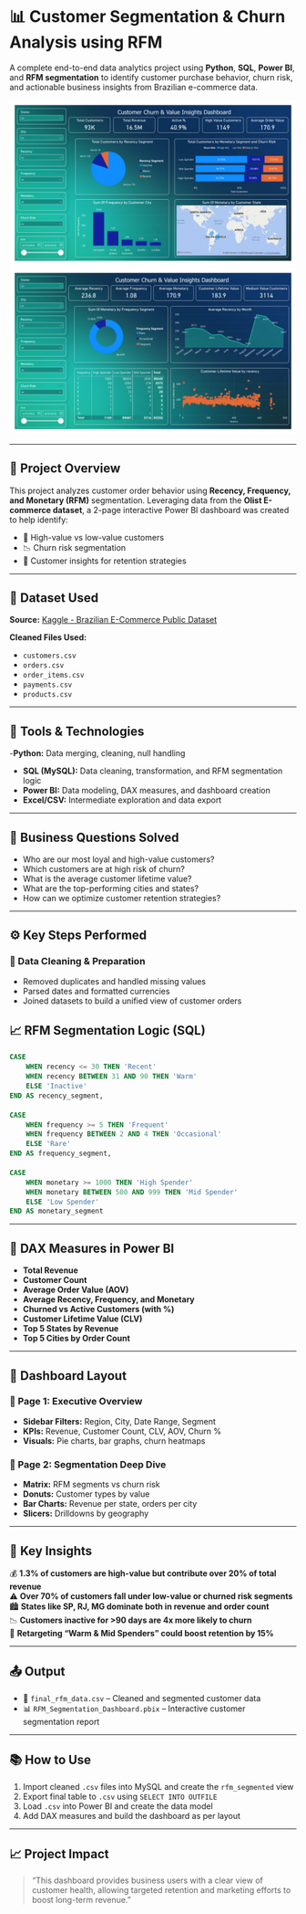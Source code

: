 # 📊 Customer Segmentation & Churn Analysis using RFM 

A complete end-to-end data analytics project using **Python**, **SQL**, **Power BI**, and **RFM segmentation** to identify customer purchase behavior, churn risk, and actionable business insights from Brazilian e-commerce data.

![Customer Churn Dashboard 1](Customer%20Churn%20Dashboard-1.png)
![Customer Churn Dashboard 2](Customer%20Churn%20Dashboard-2.png)

---

## 🧩 Project Overview

This project analyzes customer order behavior using **Recency, Frequency, and Monetary (RFM)** segmentation. Leveraging data from the **Olist E-commerce dataset**, a 2-page interactive Power BI dashboard was created to help identify:

- 🎯 High-value vs low-value customers  
- 📉 Churn risk segmentation  
- 🧠 Customer insights for retention strategies  

---

## 📁 Dataset Used

**Source:** [Kaggle - Brazilian E-Commerce Public Dataset](https://www.kaggle.com/datasets/olistbr/brazilian-ecommerce)

**Cleaned Files Used:**
- `customers.csv`
- `orders.csv`
- `order_items.csv`
- `payments.csv`
- `products.csv`

---

## 🔧 Tools & Technologies

-**Python:** Data merging, cleaning, null handling
- **SQL (MySQL):** Data cleaning, transformation, and RFM segmentation logic  
- **Power BI:** Data modeling, DAX measures, and dashboard creation  
- **Excel/CSV:** Intermediate exploration and data export  

---

## 🧠 Business Questions Solved

- Who are our most loyal and high-value customers?  
- Which customers are at high risk of churn?  
- What is the average customer lifetime value?  
- What are the top-performing cities and states?  
- How can we optimize customer retention strategies?  

---

## ⚙️ Key Steps Performed

### 🔹 Data Cleaning & Preparation
- Removed duplicates and handled missing values  
- Parsed dates and formatted currencies  
- Joined datasets to build a unified view of customer orders 

## 📈 RFM Segmentation Logic (SQL)

```sql
CASE
    WHEN recency <= 30 THEN 'Recent'
    WHEN recency BETWEEN 31 AND 90 THEN 'Warm'
    ELSE 'Inactive'
END AS recency_segment,

CASE
    WHEN frequency >= 5 THEN 'Frequent'
    WHEN frequency BETWEEN 2 AND 4 THEN 'Occasional'
    ELSE 'Rare'
END AS frequency_segment,

CASE
    WHEN monetary >= 1000 THEN 'High Spender'
    WHEN monetary BETWEEN 500 AND 999 THEN 'Mid Spender'
    ELSE 'Low Spender'
END AS monetary_segment

```

---

## 🔹 DAX Measures in Power BI

- **Total Revenue**  
- **Customer Count**  
- **Average Order Value (AOV)**  
- **Average Recency, Frequency, and Monetary**  
- **Churned vs Active Customers (with %)**  
- **Customer Lifetime Value (CLV)**  
- **Top 5 States by Revenue**  
- **Top 5 Cities by Order Count**

---

## 🔹 Dashboard Layout

### 📄 Page 1: Executive Overview

- **Sidebar Filters:** Region, City, Date Range, Segment  
- **KPIs:** Revenue, Customer Count, CLV, AOV, Churn %  
- **Visuals:** Pie charts, bar graphs, churn heatmaps  

### 📄 Page 2: Segmentation Deep Dive

- **Matrix:** RFM segments vs churn risk  
- **Donuts:** Customer types by value  
- **Bar Charts:** Revenue per state, orders per city  
- **Slicers:** Drilldowns by geography  

---

## 📌 Key Insights

💰 **1.3% of customers are high-value but contribute over 20% of total revenue**  
⚠️ **Over 70% of customers fall under low-value or churned risk segments**  
🏙️ **States like SP, RJ, MG dominate both in revenue and order count**  
📉 **Customers inactive for >90 days are 4x more likely to churn**  
🎯 **Retargeting “Warm & Mid Spenders” could boost retention by 15%**

---

## 📤 Output

- 📁 `final_rfm_data.csv` – Cleaned and segmented customer data  
- 📊 `RFM_Segmentation_Dashboard.pbix` – Interactive customer segmentation report  

---

## 📚 How to Use

1. Import cleaned `.csv` files into MySQL and create the `rfm_segmented` view  
2. Export final table to `.csv` using `SELECT INTO OUTFILE`  
3. Load `.csv` into Power BI and create the data model  
4. Add DAX measures and build the dashboard as per layout  


---

## 📈 Project Impact

> “This dashboard provides business users with a clear view of customer health, allowing targeted retention and marketing efforts to boost long-term revenue.”

